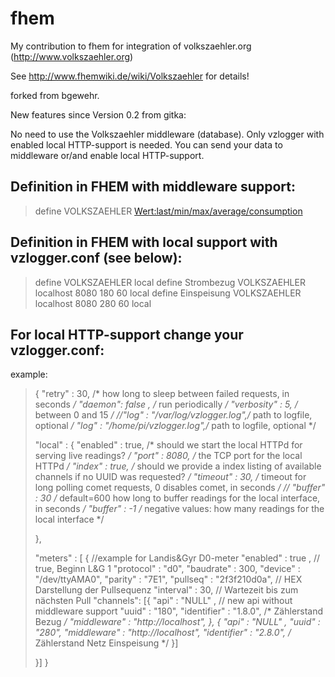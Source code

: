 fhem
====

My contribution to fhem for integration of volkszaehler.org (http://www.volkszaehler.org)

See http://www.fhemwiki.de/wiki/Volkszaehler for details!

forked from bgewehr.

New features since Version 0.2 from gitka:

No need to use the Volkszaehler middleware (database). Only vzlogger with enabled local HTTP-support is needed.
You can send your data to middleware or/and enable local HTTP-support.

## Definition in FHEM with middleware support:
> define <name> VOLKSZAEHLER <ip-address> <port-nr> <channel> <Wert:last/min/max/average/consumption> <poll-delay>

## Definition in FHEM with local support with vzlogger.conf (see below):
> define <name> VOLKSZAEHLER <ip-address> <port-nr> <channel> <poll-delay> local
> define Strombezug VOLKSZAEHLER localhost 8080 180 60 local
> define Einspeisung VOLKSZAEHLER localhost 8080 280 60 local

## For local HTTP-support change your vzlogger.conf:
example:

>{
>"retry" : 30,			/* how long to sleep between failed requests, in seconds */
>"daemon": false ,		/* run periodically */
>"verbosity" : 5,		/* between 0 and 15 */
>//"log" : "/var/log/vzlogger.log",/* path to logfile, optional */
>"log" : "/home/pi/vzlogger.log",/* path to logfile, optional */
>
>"local" : {
>    "enabled" : true,	/* should we start the local HTTPd for serving live readings? */
>    "port" : 8080,		/* the TCP port for the local HTTPd */
>    "index" : true,		/* should we provide a index listing of available channels if no UUID was requested? */
>    "timeout" : 30,		/* timeout for long polling comet requests, 0 disables comet, in seconds */
>//    "buffer" : 30		/* default=600 how long to buffer readings for the local interface, in seconds */
>    "buffer" : -1		/* negative values: how many readings for the local interface */
>
>},
>
>"meters" : [
>    {
>    //example for Landis&Gyr D0-meter
>    "enabled" : true , // true, Beginn L&G 1
>    "protocol" : "d0", 
>    "baudrate" : 300,
>    "device" : "/dev/ttyAMA0",
>    "parity" : "7E1",
>    "pullseq" : "2f3f210d0a", // HEX Darstellung der Pullsequenz
>    "interval" : 30, // Wartezeit bis zum nächsten Pull
>    "channels": [{
>        "api" : "NULL" , // new api without middleware support
>        "uuid" : "180",
>        "identifier" : "1.8.0", /* Zählerstand Bezug */
>        "middleware" : "http://localhost",
>            }, {
>        "api" : "NULL" ,
>        "uuid" : "280",
>        "middleware" : "http://localhost",
>        "identifier" : "2.8.0", /* Zählerstand Netz Einspeisung */
>            }]
>
>    }]
>}
>